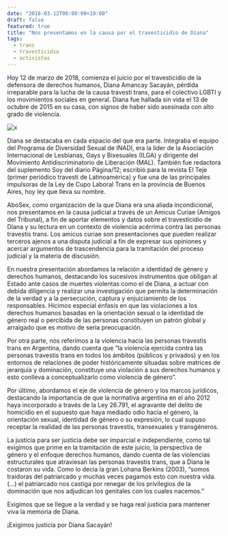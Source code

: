 ```yaml
---
date: "2018-03-12T00:00:00+10:00"
draft: false
featured: true
title: "Nos presentamos en la causa por el travesticidio de Diana"
tags: 
  - trans
  - travesticidio
  - activistas
---
```


Hoy 12 de marzo de 2018, comienza el juicio por el travesticidio de la defensora de derechos humanos, Diana Amancay Sacayán, pérdida irreparable para la lucha de la causa travesti trans, para el colectivo LGBTI y los movimientos sociales en general. Diana fue hallada sin vida el 13 de octubre de 2015 en su casa, con signos de haber sido asesinada con alto grado de violencia.

![x](/images/post/20180312.jpg/)

Diana se destacaba en cada espacio del que era parte. Integraba el equipo del Programa de Diversidad Sexual de INADI, era la líder de la Asociación Internacional de Lesbianas, Gays y Bixesuales (ILGA) y dirigente del Movimiento Antidiscriminatorio de Liberación (MAL). También fue redactora del suplemento Soy del diario Página/12; escribió para la revista El Teje (primer periódico travesti de Latinoamérica) y fue una de las principales impulsoras de la Ley de Cupo Laboral Trans en la provincia de Buenos Aires, hoy ley que lleva su nombre.

AboSex, como organización de la que Diana era una aliada incondicional, nos presentamos en la causa judicial a través de un Amicus Curiae (Amigos del Tribunal), a fin de aportar elementos y datos sobre el travesticidio de Diana y su lectura en un contexto de violencia acérrima contra las personas travestis trans. Los amicus curiae son presentaciones que pueden realizar terceros ajenos a una disputa judicial a fin de expresar sus opiniones y acercar argumentos de trascendencia para la tramitación del proceso judicial y la materia de discusión.

En nuestra presentación abordamos la relación a identidad de género y derechos humanos, destacando los sucesivos instrumentos que obligan al Estado ante casos de muertes violentas como el de Diana, a actuar con debida diligencia y realizar una investigación que permita la determinación de la verdad y a la persecución, captura y enjuiciamiento de los responsables. Hicimos especial énfasis en que las violaciones a los derechos humanos basadas en la orientación sexual o la identidad de género real o percibida de las personas constituyen un patrón global y arraigado que es motivo de seria preocupación.

Por otra parte, nos referimos a la violencia hacia las personas travestis trans en Argentina, dando cuenta que “la violencia ejercida contra las personas travestis trans en todos los ámbitos (públicos y privados) y en los entornos de relaciones de poder históricamente situadas sobre matrices de jerarquía y dominación, constituye una violación a sus derechos humanos y esto conlleva a conceptualizarlo como violencia de género”.

Por último, abordamos el eje de violencia de género y los marcos jurídicos, destacando la importancia de que la normativa argentina en el año 2012 haya incorporado a través de la Ley 26.791, el agravante del delito de homicidio en el supuesto que haya mediado odio hacia el género, la orientación sexual, identidad de género o su expresión, lo cual supuso receptar la realidad de las personas travestis, transexuales y transgéneros.

La justicia para ser justicia debe ser imparcial e independiente, como tal exigimos que prime en la tramitación de este juicio, la perspectiva de género y el enfoque derechos humanos, dando cuenta de las violencias estructurales que atraviesan las personas travestis trans, que a Diana le costaron su vida. Como lo decía la gran Lohana Berkins (2003), “somos traidoras del patriarcado y muchas veces pagamos esto con nuestra vida. (…) el patriarcado nos castiga por renegar de los privilegios de la dominación que nos adjudican los genitales con los cuales nacemos.”

Exigimos que se llegue a la verdad y se haga real justicia para mantener viva la memoria de Diana.

¡Exigimos justicia por Diana Sacayán!